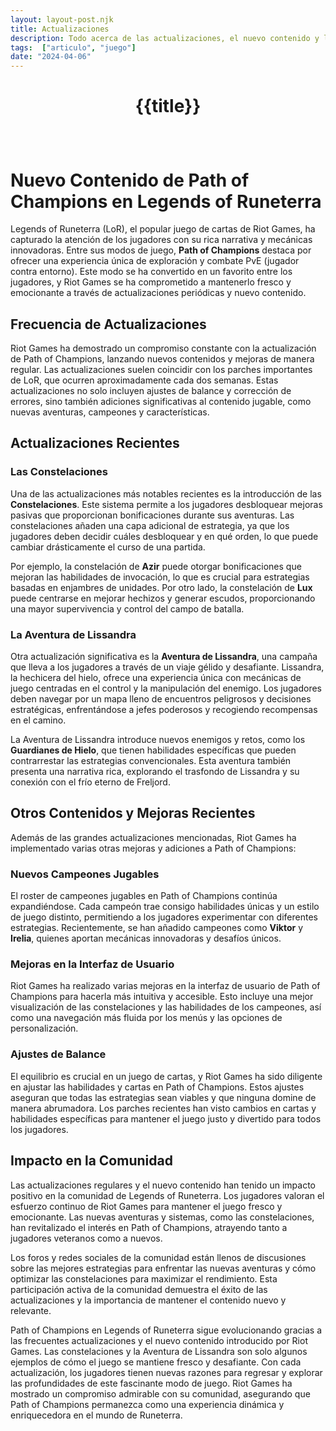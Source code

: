```yaml
---
layout: layout-post.njk
title: Actualizaciones
description: Todo acerca de las actualizaciones, el nuevo contenido y la frencuencia de éstas.
tags:  ["articulo", "juego"]
date: "2024-04-06"
---
```


# <p style="text-align: center;">**{{title}}**</p>

</br>


# Nuevo Contenido de Path of Champions en Legends of Runeterra

Legends of Runeterra (LoR), el popular juego de cartas de Riot Games, ha capturado la atención de los jugadores con su rica narrativa y mecánicas innovadoras. Entre sus modos de juego, **Path of Champions** destaca por ofrecer una experiencia única de exploración y combate PvE (jugador contra entorno). Este modo se ha convertido en un favorito entre los jugadores, y Riot Games se ha comprometido a mantenerlo fresco y emocionante a través de actualizaciones periódicas y nuevo contenido.

## Frecuencia de Actualizaciones

Riot Games ha demostrado un compromiso constante con la actualización de Path of Champions, lanzando nuevos contenidos y mejoras de manera regular. Las actualizaciones suelen coincidir con los parches importantes de LoR, que ocurren aproximadamente cada dos semanas. Estas actualizaciones no solo incluyen ajustes de balance y corrección de errores, sino también adiciones significativas al contenido jugable, como nuevas aventuras, campeones y características.

## Actualizaciones Recientes

### Las Constelaciones

Una de las actualizaciones más notables recientes es la introducción de las **Constelaciones**. Este sistema permite a los jugadores desbloquear mejoras pasivas que proporcionan bonificaciones durante sus aventuras. Las constelaciones añaden una capa adicional de estrategia, ya que los jugadores deben decidir cuáles desbloquear y en qué orden, lo que puede cambiar drásticamente el curso de una partida.

Por ejemplo, la constelación de **Azir** puede otorgar bonificaciones que mejoran las habilidades de invocación, lo que es crucial para estrategias basadas en enjambres de unidades. Por otro lado, la constelación de **Lux** puede centrarse en mejorar hechizos y generar escudos, proporcionando una mayor supervivencia y control del campo de batalla.

### La Aventura de Lissandra

Otra actualización significativa es la **Aventura de Lissandra**, una campaña que lleva a los jugadores a través de un viaje gélido y desafiante. Lissandra, la hechicera del hielo, ofrece una experiencia única con mecánicas de juego centradas en el control y la manipulación del enemigo. Los jugadores deben navegar por un mapa lleno de encuentros peligrosos y decisiones estratégicas, enfrentándose a jefes poderosos y recogiendo recompensas en el camino.

La Aventura de Lissandra introduce nuevos enemigos y retos, como los **Guardianes de Hielo**, que tienen habilidades específicas que pueden contrarrestar las estrategias convencionales. Esta aventura también presenta una narrativa rica, explorando el trasfondo de Lissandra y su conexión con el frío eterno de Freljord.

## Otros Contenidos y Mejoras Recientes

Además de las grandes actualizaciones mencionadas, Riot Games ha implementado varias otras mejoras y adiciones a Path of Champions:

### Nuevos Campeones Jugables

El roster de campeones jugables en Path of Champions continúa expandiéndose. Cada campeón trae consigo habilidades únicas y un estilo de juego distinto, permitiendo a los jugadores experimentar con diferentes estrategias. Recientemente, se han añadido campeones como **Viktor** y **Irelia**, quienes aportan mecánicas innovadoras y desafíos únicos.

### Mejoras en la Interfaz de Usuario

Riot Games ha realizado varias mejoras en la interfaz de usuario de Path of Champions para hacerla más intuitiva y accesible. Esto incluye una mejor visualización de las constelaciones y las habilidades de los campeones, así como una navegación más fluida por los menús y las opciones de personalización.

### Ajustes de Balance

El equilibrio es crucial en un juego de cartas, y Riot Games ha sido diligente en ajustar las habilidades y cartas en Path of Champions. Estos ajustes aseguran que todas las estrategias sean viables y que ninguna domine de manera abrumadora. Los parches recientes han visto cambios en cartas y habilidades específicas para mantener el juego justo y divertido para todos los jugadores.

## Impacto en la Comunidad

Las actualizaciones regulares y el nuevo contenido han tenido un impacto positivo en la comunidad de Legends of Runeterra. Los jugadores valoran el esfuerzo continuo de Riot Games para mantener el juego fresco y emocionante. Las nuevas aventuras y sistemas, como las constelaciones, han revitalizado el interés en Path of Champions, atrayendo tanto a jugadores veteranos como a nuevos.

Los foros y redes sociales de la comunidad están llenos de discusiones sobre las mejores estrategias para enfrentar las nuevas aventuras y cómo optimizar las constelaciones para maximizar el rendimiento. Esta participación activa de la comunidad demuestra el éxito de las actualizaciones y la importancia de mantener el contenido nuevo y relevante.

Path of Champions en Legends of Runeterra sigue evolucionando gracias a las frecuentes actualizaciones y el nuevo contenido introducido por Riot Games. Las constelaciones y la Aventura de Lissandra son solo algunos ejemplos de cómo el juego se mantiene fresco y desafiante. Con cada actualización, los jugadores tienen nuevas razones para regresar y explorar las profundidades de este fascinante modo de juego. Riot Games ha mostrado un compromiso admirable con su comunidad, asegurando que Path of Champions permanezca como una experiencia dinámica y enriquecedora en el mundo de Runeterra.
